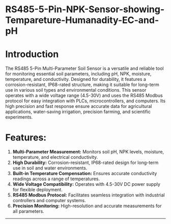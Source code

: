 # RS485-5-Pin-NPK-Sensor-showing-Tempareture-Humanadity-EC-and-pH
#
#

# Introduction
The RS485 5-Pin Multi-Parameter Soil Sensor is a versatile and reliable tool for monitoring essential soil parameters, including pH, NPK, moisture, temperature, and conductivity. Designed for durability, it features a corrosion-resistant, IP68-rated structure, making it suitable for long-term use in various soil types and environmental conditions. This sensor operates with a wide voltage range (4.5-30V) and uses the RS485 Modbus protocol for easy integration with PLCs, microcontrollers, and computers. Its high precision and fast response ensure accurate data for agricultural applications, water-saving irrigation, precision farming, and scientific experiments.


# Features: 
1. **Multi-Parameter Measurement:** Monitors soil pH, NPK levels, moisture, temperature, and electrical conductivity.  
2. **High Durability:** Corrosion-resistant, IP68-rated design for long-term use in soil and water environments.  
3. **Built-in Temperature Compensation:** Ensures accurate conductivity readings across a range of temperatures.  
4. **Wide Voltage Compatibility:** Operates with 4.5-30V DC power supply for flexible deployment.  
5. **RS485 Modbus Protocol:** Facilitates seamless integration with industrial controllers and computer systems.  
6. **Precision Monitoring:** High-resolution and accurate measurements for all parameters.  

---
